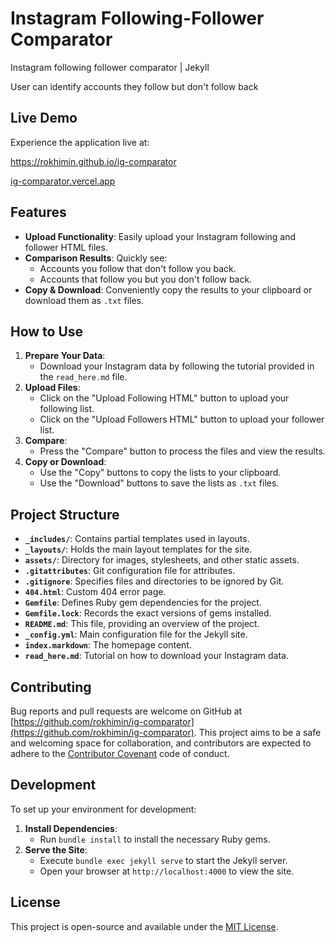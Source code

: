 # Instagram Following-Follower Comparator
Instagram following follower comparator | Jekyll

User can identify accounts they follow but don't follow back

## Live Demo

Experience the application live at: 

https://rokhimin.github.io/ig-comparator

[ig-comparator.vercel.app](https://ig-comparator.vercel.app)

## Features

- **Upload Functionality**: Easily upload your Instagram following and follower HTML files.
- **Comparison Results**: Quickly see:
  - Accounts you follow that don't follow you back.
  - Accounts that follow you but you don't follow back.
- **Copy & Download**: Conveniently copy the results to your clipboard or download them as `.txt` files.

## How to Use

1. **Prepare Your Data**:
   - Download your Instagram data by following the tutorial provided in the `read_here.md` file.
2. **Upload Files**:
   - Click on the "Upload Following HTML" button to upload your following list.
   - Click on the "Upload Followers HTML" button to upload your follower list.
3. **Compare**:
   - Press the "Compare" button to process the files and view the results.
4. **Copy or Download**:
   - Use the "Copy" buttons to copy the lists to your clipboard.
   - Use the "Download" buttons to save the lists as `.txt` files.

## Project Structure

- **`_includes/`**: Contains partial templates used in layouts.
- **`_layouts/`**: Holds the main layout templates for the site.
- **`assets/`**: Directory for images, stylesheets, and other static assets.
- **`.gitattributes`**: Git configuration file for attributes.
- **`.gitignore`**: Specifies files and directories to be ignored by Git.
- **`404.html`**: Custom 404 error page.
- **`Gemfile`**: Defines Ruby gem dependencies for the project.
- **`Gemfile.lock`**: Records the exact versions of gems installed.
- **`README.md`**: This file, providing an overview of the project.
- **`_config.yml`**: Main configuration file for the Jekyll site.
- **`index.markdown`**: The homepage content.
- **`read_here.md`**: Tutorial on how to download your Instagram data.

## Contributing

Bug reports and pull requests are welcome on GitHub at [https://github.com/rokhimin/ig-comparator](https://github.com/rokhimin/ig-comparator). This project aims to be a safe and welcoming space for collaboration, and contributors are expected to adhere to the [Contributor Covenant](https://www.contributor-covenant.org) code of conduct.

## Development

To set up your environment for development:

1. **Install Dependencies**:
   - Run `bundle install` to install the necessary Ruby gems.
2. **Serve the Site**:
   - Execute `bundle exec jekyll serve` to start the Jekyll server.
   - Open your browser at `http://localhost:4000` to view the site.

## License

This project is open-source and available under the [MIT License](LICENSE).
